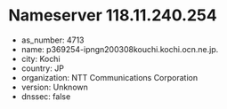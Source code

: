 # Nameserver 118.11.240.254

* as_number: 4713
* name: p369254-ipngn200308kouchi.kochi.ocn.ne.jp.
* city: Kochi
* country: JP
* organization: NTT Communications Corporation
* version: Unknown
* dnssec: false
